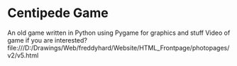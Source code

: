 Centipede Game
=========
An old game written in Python using Pygame for graphics and stuff
Video of game if you are interested?
file:///D:/Drawings/Web/freddyhard/Website/HTML_Frontpage/photopages/v2/v5.html
